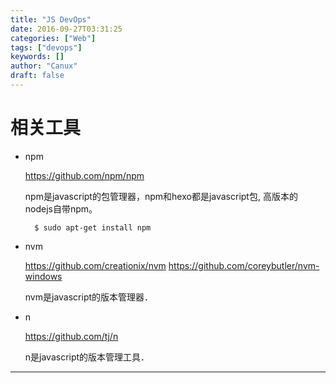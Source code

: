 ```yaml
---
title: "JS DevOps"
date: 2016-09-27T03:31:25
categories: ["Web"]
tags: ["devops"]
keywords: []
author: "Canux"
draft: false
---
```


# 相关工具

* npm

    <https://github.com/npm/npm>

    npm是javascript的包管理器，npm和hexo都是javascript包, 高版本的nodejs自带npm。

        $ sudo apt-get install npm

* nvm

    <https://github.com/creationix/nvm>
    <https://github.com/coreybutler/nvm-windows>

    nvm是javascript的版本管理器．

* n

    <https://github.com/tj/n>

    n是javascript的版本管理工具．

***

